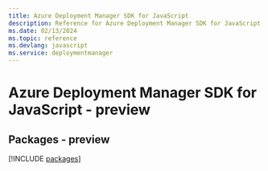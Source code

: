 ```yaml
---
title: Azure Deployment Manager SDK for JavaScript
description: Reference for Azure Deployment Manager SDK for JavaScript
ms.date: 02/13/2024
ms.topic: reference
ms.devlang: javascript
ms.service: deploymentmanager
---
```

# Azure Deployment Manager SDK for JavaScript - preview
## Packages - preview
[!INCLUDE [packages](deployment-manager-index.md)]